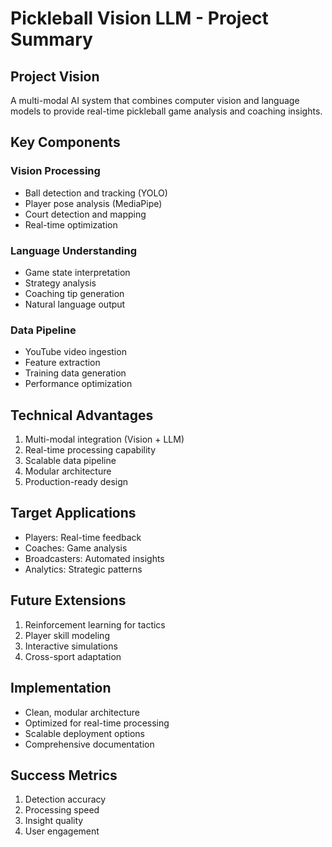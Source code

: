 # Pickleball Vision LLM - Project Summary

## Project Vision
A multi-modal AI system that combines computer vision and language models to provide real-time pickleball game analysis and coaching insights.

## Key Components

### Vision Processing
- Ball detection and tracking (YOLO)
- Player pose analysis (MediaPipe)
- Court detection and mapping
- Real-time optimization

### Language Understanding
- Game state interpretation
- Strategy analysis
- Coaching tip generation
- Natural language output

### Data Pipeline
- YouTube video ingestion
- Feature extraction
- Training data generation
- Performance optimization

## Technical Advantages
1. Multi-modal integration (Vision + LLM)
2. Real-time processing capability
3. Scalable data pipeline
4. Modular architecture
5. Production-ready design

## Target Applications
- Players: Real-time feedback
- Coaches: Game analysis
- Broadcasters: Automated insights
- Analytics: Strategic patterns

## Future Extensions
1. Reinforcement learning for tactics
2. Player skill modeling
3. Interactive simulations
4. Cross-sport adaptation

## Implementation
- Clean, modular architecture
- Optimized for real-time processing
- Scalable deployment options
- Comprehensive documentation

## Success Metrics
1. Detection accuracy
2. Processing speed
3. Insight quality
4. User engagement
